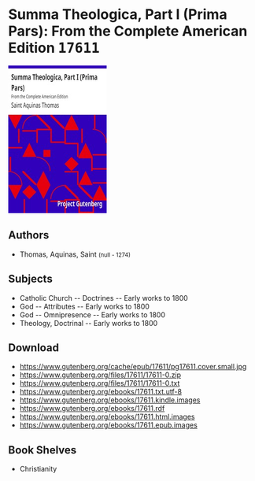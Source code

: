 # Summa Theologica, Part I (Prima Pars): From the Complete American Edition <kbd>17611</kbd>

![](./cover.medium.jpg "")

## Authors


 - Thomas, Aquinas, Saint <small>(null - 1274)</small>

## Subjects


 - Catholic Church -- Doctrines -- Early works to 1800
 - God -- Attributes -- Early works to 1800
 - God -- Omnipresence -- Early works to 1800
 - Theology, Doctrinal -- Early works to 1800

## Download


 - https://www.gutenberg.org/cache/epub/17611/pg17611.cover.small.jpg
 - https://www.gutenberg.org/files/17611/17611-0.zip
 - https://www.gutenberg.org/files/17611/17611-0.txt
 - https://www.gutenberg.org/ebooks/17611.txt.utf-8
 - https://www.gutenberg.org/ebooks/17611.kindle.images
 - https://www.gutenberg.org/ebooks/17611.rdf
 - https://www.gutenberg.org/ebooks/17611.html.images
 - https://www.gutenberg.org/ebooks/17611.epub.images

## Book Shelves


 - Christianity
